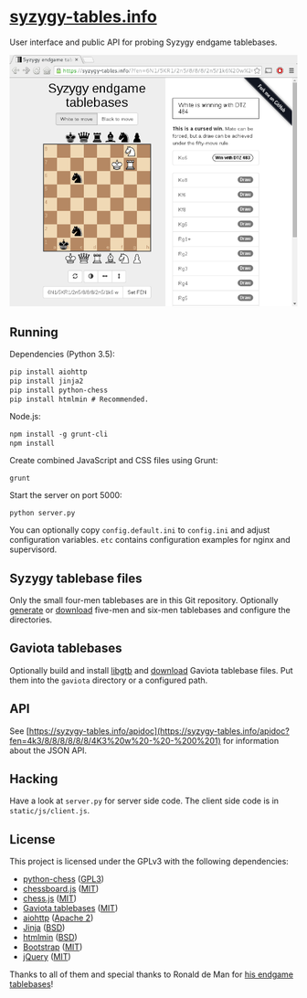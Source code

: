 [syzygy-tables.info](https://syzygy-tables.info)
================================================

User interface and public API for probing Syzygy endgame tablebases.

[![Screenshot of the longest winning 6 piece endgame](/screenshot.png)](https://syzygy-tables.info/?fen=6N1/5KR1/2n5/8/8/8/2n5/1k6%20w%20-%20-%200%201)

Running
-------

Dependencies (Python 3.5):

    pip install aiohttp
    pip install jinja2
    pip install python-chess
    pip install htmlmin # Recommended.

Node.js:

    npm install -g grunt-cli
    npm install

Create combined JavaScript and CSS files using Grunt:

    grunt

Start the server on port 5000:

    python server.py

You can optionally copy `config.default.ini` to `config.ini` and adjust
configuration variables. `etc` contains configuration examples for nginx and
supervisord.

Syzygy tablebase files
----------------------

Only the small four-men tablebases are in this Git repository.
Optionally [generate](https://github.com/syzygy1/tb) or
[download](http://oics.olympuschess.com/tracker/index.php)
five-men and six-men tablebases and configure the directories.

Gaviota tablebases
------------------

Optionally build and install [libgtb](https://github.com/michiguel/Gaviota-Tablebases)
and [download](http://www.olympuschess.com/egtb/gaviota/filelist.txt)
Gaviota tablebase files. Put them into the `gaviota` directory or
a configured path.

API
---

See [https://syzygy-tables.info/apidoc](https://syzygy-tables.info/apidoc?fen=4k3/8/8/8/8/8/8/4K3%20w%20-%20-%200%201)
for information about the JSON API.

Hacking
-------

Have a look at `server.py` for server side code. The client side code is in
`static/js/client.js`.

License
-------

This project is licensed under the GPLv3 with the following dependencies:

* [python-chess](https://github.com/niklasf/python-chess) ([GPL3](https://github.com/niklasf/python-chess/blob/master/LICENSE))
* [chessboard.js](http://chessboardjs.com/) ([MIT](https://github.com/oakmac/chessboardjs/blob/master/LICENSE))
* [chess.js](https://github.com/jhlywa/chess.js) ([MIT](https://github.com/jhlywa/chess.js/blob/master/LICENSE))
* [Gaviota tablebases](https://github.com/michiguel/Gaviota-Tablebases) ([MIT](https://github.com/michiguel/Gaviota-Tablebases/blob/master/license.txt))
* [aiohttp](http://aiohttp.readthedocs.org/en/stable/) ([Apache 2](https://github.com/KeepSafe/aiohttp/blob/master/LICENSE.txt))
* [Jinja](http://jinja.pocoo.org/) ([BSD](https://github.com/mitsuhiko/jinja2/blob/master/LICENSE))
* [htmlmin](https://htmlmin.readthedocs.org/en/latest/) ([BSD](https://github.com/mankyd/htmlmin/blob/master/LICENSE))
* [Bootstrap](http://getbootstrap.com/) ([MIT](https://github.com/twbs/bootstrap/blob/master/LICENSE))
* [jQuery](https://jquery.com/) ([MIT](https://github.com/jquery/jquery/blob/master/LICENSE.txt))

Thanks to all of them and special thanks to Ronald de Man for [his endgame tablebases](https://github.com/syzygy1/tb)!
